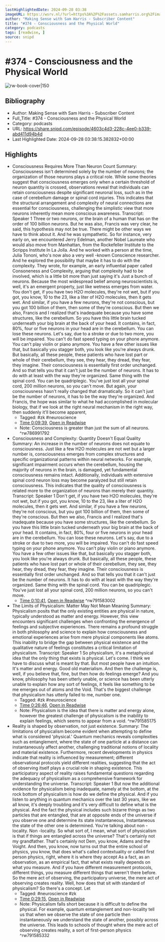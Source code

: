 ```yaml
---
lastHighlightedDate: 2024-09-28 03:38
imageURL: https://wsrv.nl/?url=https%3A%2F%2Fassets.samharris.org%2Fimages%2Frss%2Fmaking-sense-logo.png&w=100&h=100
author: "Making Sense with Sam Harris - Subscriber Content"
title: "#374 - Consciousness and the Physical World"
category: podcasts
tags: [readwise, ]
source: snipd
---
```

# #374 - Consciousness and the Physical World

![rw-book-cover|150](https://wsrv.nl/?url=https%3A%2F%2Fassets.samharris.org%2Fimages%2Frss%2Fmaking-sense-logo.png&w=100&h=100)

## Bibliography
- Author: Making Sense with Sam Harris - Subscriber Content
- Full_Title: #374 - Consciousness and the Physical World
- Category: podcasts
- URL: https://share.snipd.com/episode/4603c4d3-228c-4ee0-b339-abd411d94b4d
- Last Highlighted Date: 2024-09-28 03:38:15.382832+00:00

## Highlights
- Consciousness Requires More Than Neuron Count
  Summary:
  Consciousness isn't determined solely by the number of neurons; the organization of those neurons plays a critical role.
  While some theories suggest that consciousness emerges only when a certain threshold of neuron quantity is crossed, observations reveal that individuals can retain consciousness despite significant neuronal loss, such as in the case of cerebellum damage or spinal cord injuries. This indicates that the structural arrangement and complexity of neural connections are essential for consciousness, challenging the simplistic view that more neurons inherently mean more conscious awareness.
  Transcript:
  Speaker 1
  Three or two neurons, or the brain of a human that has on the order of 100 billion neurons. But he was also, Francis was very clear, he said, this hypothesis may not be true. There might be other ways we have to think about it. And he was sympathetic. So for instance, very early on, we encountered Jerry Edelman, another Nobel Laureate who would also move from Manhattan, from the Rockefeller Institute to the Scripps Institute In La Jolla. And he worked with a person at the time, Julia Tononi, who's now also a very well -known Conscience researcher. And he explored the possibility that maybe it has to do with the complexity. They wrote, for example, an early influential paper called Consoneness and Complexity, arguing that complexity had to be involved, which is a little bit more than just saying it's Just a bunch of neurons. Because the most widespread belief among neuroscientists is, well, it's an emergent property, just like wetness emerges from water. You don't get, if you have two H2O molecules, they're not wet, but if you got, you know, 10 to the 23, like a liter of H2O molecules, then it gets wet. And similar, if you have a few neurons, they're not conscious, but you got 100 billion of them, then some of they're conscious. But then we also, Francis and I realized that's inadequate because you have some structures, like the cerebellum. So you have this little brain tucked underneath your big brain at the back of your head. It contains, in fact, 80%, four or five neurons in your head are in the cerebellum. You can lose these neurons. Let's say, due to a stroke or due to two more, you will be impaired. You can't do fast speed typing on your phone anymore. You can't play violin or piano anymore. You have a few other issues like that, but basically you stagger both, you look like you're always drunk. But basically, all these people, these patients who have lost part or whole of their cerebellum, they see, they hear, they dread, they fear, they imagine. Their consciousness is essentially first order unchanged. And so that tells you that it can't just be the number of neurons. It has to do with at least with the way they're organized. Same thing with the spinal cord. You can be quadriplegic. You've just lost all your spinal cord, 200 million neurons, so you can't move. But again, your consciousness hasn't really changed that dramatically. So it can't just be the number of neurons, it has to be the way they're organized. And Francis, the hope was similar to what he had accomplished in molecular biology, that if we look at the right neural mechanism in the right way, then suddenly it'll become apparent, 
    - Tagged: #zk #neuroscience
    - [Time 0:09:39](https://share.snipd.com/snip/b9d576ee-a5fb-4243-a41d-fd88649479a9), [Open in Readwise](https://readwise.io/open/786991792)
    - Note: Consciousness is greater than just the sum of all neurons.
^rw786991792
- Consciousness and Complexity: Quantity Doesn't Equal Quality
  Summary:
  An increase in the number of neurons does not equate to consciousness.
  Just like a few H2O molecules are not wet but a larger number is, consciousness emerges from complex structures and specific organizational patterns within neural networks. For example, significant impairment occurs when the cerebellum, housing the majority of neurons in the brain, is damaged, yet fundamental consciousness remains intact.
  Additionally, individuals with extensive spinal cord neuron loss may become paralyzed but still retain consciousness.
  This indicates that the quality of consciousness is related more to the organization of neurons than merely their quantity.
  Transcript:
  Speaker 1
  Don't get, if you have two H2O molecules, they're not wet, but if you got, you know, 10 to the 23, like a liter of H2O molecules, then it gets wet. And similar, if you have a few neurons, they're not conscious, but you got 100 billion of them, then some of they're conscious. But then we also, Francis and I realized that's inadequate because you have some structures, like the cerebellum. So you have this little brain tucked underneath your big brain at the back of your head. It contains, in fact, 80%, four or five neurons in your head are in the cerebellum. You can lose these neurons. Let's say, due to a stroke or due to two more, you will be impaired. You can't do fast speed typing on your phone anymore. You can't play violin or piano anymore. You have a few other issues like that, but basically you stagger both, you look like you're always drunk. But basically, all these people, these patients who have lost part or whole of their cerebellum, they see, they hear, they dread, they fear, they imagine. Their consciousness is essentially first order unchanged. And so that tells you that it can't just be the number of neurons. It has to do with at least with the way they're organized. Same thing with the spinal cord. You can be quadriplegic. You've just lost all your spinal cord, 200 million neurons, so you can't move.
    - [Time 0:10:41](https://share.snipd.com/snip/8bb2af98-8e3b-4b67-957c-a09a52b28f76), [Open in Readwise](https://readwise.io/open/791583002)
^rw791583002
- The Limits of Physicalism: Matter May Not Mean Meaning
  Summary:
  Physicalism posits that the only existing entities are physical in nature, typically understood as matter and energy.
  However, this view encounters significant challenges when confronting the emergence of feelings and subjective experiences. There remains a profound struggle in both philosophy and science to explain how consciousness and emotional experiences arise from mere physical components like atoms.
  This inability to bridge the gap between physical existence and the qualitative nature of feelings constitutes a critical limitation of physicalism.
  Transcript:
  Speaker 1
  So physicalism, it's a metaphysical idea that the only thing that exists is physical. Let's come. I think we have to discuss what is meant by that. But most people have an intuition. It's matter and energy. Good old materialism. And then the challenge is, well, if you believe that, fine, but then how do feelings emerge? And you know, philosophy has been utterly unable, or science has been utterly unable to explain how any sort of feelings, it feels like something to be me emerges out of atoms and the Void. That's the biggest challenge that physicalism has utterly failed to me, number one. 
    - Tagged: #zk #neuroscience
    - [Time 0:26:46](https://share.snipd.com/snip/ace7e53c-b68e-453f-bb36-52b4f662dc8e), [Open in Readwise](https://readwise.io/open/791585175)
    - Note: Physicalism is the idea that there is matter and energy alone, however the greatest challenge of physicalism is the inability to explain feelings, which seems to appear from a void.
^rw791585175
- Reality is shaped by observation, not just existence.
  Summary:
  The limitations of physicalism become evident when attempting to define what is considered 'physical.' Quantum mechanics reveals complexities such as entanglement, where the state of one particle at a distance can instantaneously affect another, challenging traditional notions of locality and material existence.
  Furthermore, recent developments in physics indicate that reality is influenced by measurement; different observational protocols yield different realities, suggesting that the act of observing itself plays a crucial role in shaping existence. This participatory aspect of reality raises fundamental questions regarding the adequacy of physicalism as a comprehensive framework for understanding the universe.
  Transcript:
  Speaker 1
  But now the additional evidence for physicalism being inadequate, namely at the bottom, at the rock bottom of physicalism is how do we define the physical. And if you listen to anything in quantum mechanics over the last 30 years, like we all know, it's deeply troubling and it's very difficult to define what is the physical. And the fact the physical includes such bizarre things as two particles that are entangled, that are at opposite ends of the universe if you observe one and determine its state instantaneous, Instantaneous the state of the other one is determined. You're talking about non -locality. Non -locality. So what sort of, I mean, what sort of physicalism is that if things are entangled across the universe? That's certainly not my grandfather. That's certainly not Dem, you know, Adams and the Voight. And then, you know, now turns out that the entire school of physics, you know, that does what's called contextuality or called first person physics, right, where it is where they accept As a fact, as an observation, as an empirical fact, that what exists really depends on what you measure. And if you have different measurement protocols, different things, you measure different things that weren't there before. So the mere act of observing, the participatory universe, the mere act of observing creates reality. Well, how does that sit with standard of physicalism? So there's a concept. Let 
    - Tagged: #neuroscience #zk
    - [Time 0:29:15](https://share.snipd.com/snip/2ac6b9d9-b88e-4be3-a4ba-2a69a9194509), [Open in Readwise](https://readwise.io/open/791585332)
    - Note: Physicalism falls short because it is difficult to define the physical. For example, quantum entanglement and non-locality tell us that when we observe the state of one particle then instantaneously we understand the state of another, possibly across the universe. This leads to schools of thought where the mere act of observing creates reality, a sort of first-person physics
^rw791585332


